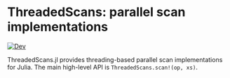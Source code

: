 # ThreadedScans: parallel scan implementations

[![Dev](https://img.shields.io/badge/docs-dev-blue.svg)](https://juliafolds.github.io/ThreadedScans.jl/dev)

ThreadedScans.jl provides threading-based parallel scan implementations for
Julia.  The main high-level API is `ThreadedScans.scan!(op, xs)`.
